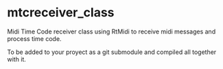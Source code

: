 # mtcreceiver_class
Midi Time Code receiver class using RtMidi to receive midi messages and process time code.

To be added to your proyect as a git submodule and compiled all together with it.

